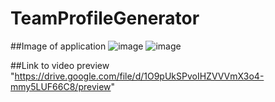 # TeamProfileGenerator



##Image of application
![image](https://user-images.githubusercontent.com/68489432/97350568-059ff800-1867-11eb-98a7-2a11f0ae5c72.png)
![image](https://user-images.githubusercontent.com/68489432/97350634-0c2e6f80-1867-11eb-8a71-1a04c1bb55f7.png)

##Link to video preview
"https://drive.google.com/file/d/1O9pUkSPvoIHZVVVmX3o4-mmy5LUF66C8/preview"

